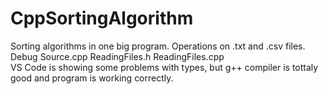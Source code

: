 # CppSortingAlgorithm
Sorting algorithms in one big program. Operations on .txt and .csv files.\
Debug Source.cpp ReadingFiles.h ReadingFiles.cpp\
VS Code is showing some problems with types, but g++ compiler is tottaly good and program is working correctly.
